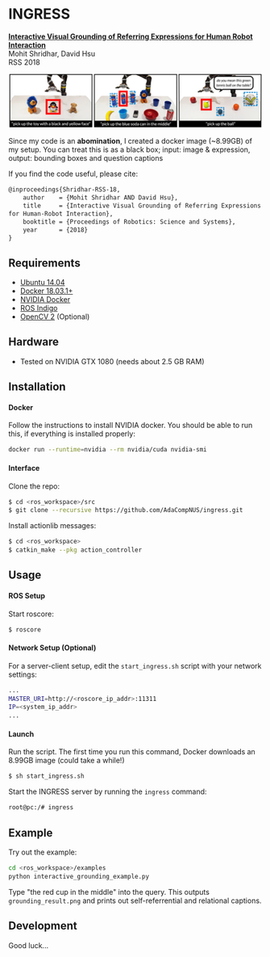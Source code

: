 # INGRESS

[**Interactive Visual Grounding of Referring Expressions for Human Robot Interaction**](http://www.roboticsproceedings.org/rss14/p28.pdf)  
Mohit Shridhar, David Hsu  
RSS 2018

![](data/main_fig_paper.jpg)

Since my code is an **abomination**, I created a docker image (~8.99GB) of my setup. You can treat this is as a black box; input: image & expression, output: bounding boxes and question captions  

If you find the code useful, please cite:

```
@inproceedings{Shridhar-RSS-18, 
    author    = {Mohit Shridhar AND David Hsu}, 
    title     = {Interactive Visual Grounding of Referring Expressions for Human-Robot Interaction}, 
    booktitle = {Proceedings of Robotics: Science and Systems}, 
    year      = {2018}
} 
```

## Requirements

- [Ubuntu 14.04](http://releases.ubuntu.com/14.04/)
- [Docker 18.03.1+](https://docs.docker.com/install/linux/docker-ce/ubuntu/#install-docker-ce)
- [NVIDIA Docker](https://github.com/nvidia/nvidia-docker/wiki/Installation-(version-2.0))
- [ROS Indigo](http://wiki.ros.org/indigo/Installation/Ubuntu)
- [OpenCV 2](https://docs.opencv.org/3.4.1/d2/de6/tutorial_py_setup_in_ubuntu.html) (Optional)

## Hardware

- Tested on NVIDIA GTX 1080 (needs about 2.5 GB RAM)
	
## Installation

#### Docker

Follow the instructions to install NVIDIA docker. You should be able to run this, if everything is installed properly:
```bash
docker run --runtime=nvidia --rm nvidia/cuda nvidia-smi
```

#### Interface

Clone the repo:
```bash
$ cd <ros_workspace>/src
$ git clone --recursive https://github.com/AdaCompNUS/ingress.git
```

Install actionlib messages:
```bash
$ cd <ros_workspace>
$ catkin_make --pkg action_controller
```

## Usage

#### ROS Setup

Start roscore:
```bash
$ roscore
```

#### Network Setup (Optional)

For a server-client setup, edit the `start_ingress.sh` script with your network settings:
```bash
...
MASTER_URI=http://<roscore_ip_addr>:11311
IP=<system_ip_addr>
...
```

#### Launch

Run the script. The first time you run this command, Docker downloads an 8.99GB image (could take a while!)  
```bash
$ sh start_ingress.sh
```

Start the INGRESS server by running the `ingress` command:
```bash
root@pc:/# ingress
```


## Example

Try out the example:

```bash
cd <ros_workspace>/examples
python interactive_grounding_example.py
```

Type "the red cup in the middle" into the query. This outputs `grounding_result.png` and prints out self-referrential and relational captions.


## Development

Good luck...




